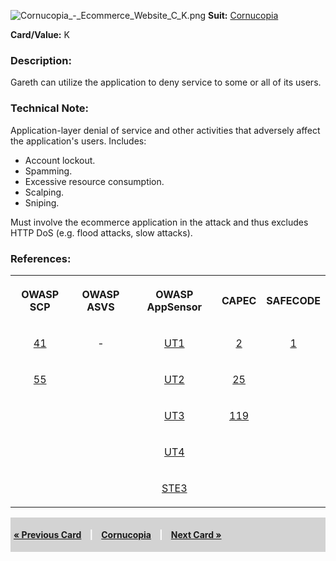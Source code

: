 ![Cornucopia_-_Ecommerce_Website_C_K.png](Cornucopia_-_Ecommerce_Website_C_K.png
"Cornucopia_-_Ecommerce_Website_C_K.png") **Suit:**
[Cornucopia](Cornucopia_-_Ecommerce_Website_-_C "wikilink")

**Card/Value:** K

### Description:

Gareth can utilize the application to deny service to some or all of its
users.

### Technical Note:

Application-layer denial of service and other activities that adversely
affect the application's users. Includes:

  - Account lockout.
  - Spamming.
  - Excessive resource consumption.
  - Scalping.
  - Sniping.

Must involve the ecommerce application in the attack and thus excludes
HTTP DoS (e.g. flood attacks, slow attacks).

### References:

<table class="wikitable" style="text-align:center;">

<tr>

<th>

OWASP SCP

</th>

<th>

OWASP ASVS

</th>

<th>

OWASP AppSensor

</th>

<th>

CAPEC

</th>

<th>

SAFECODE

</th>

</tr>

<tr>

<td>

[41](OWASP_Secure_Coding_Practices_Checklist#41 "wikilink")

</td>

<td>

\-

</td>

<td>

[UT1](AppSensor_DetectionPoints#UT1 "wikilink")

</td>

<td>

[2](https://capec.mitre.org/data/definitions/2.html)

</td>

<td>

[1](SAFECode_Practical_Security_Stories#1 "wikilink")

</td>

</tr>

<tr>

<td>

[55](OWASP_Secure_Coding_Practices_Checklist#55 "wikilink")

</td>

<td>

</td>

<td>

[UT2](AppSensor_DetectionPoints#UT2 "wikilink")

</td>

<td>

[25](https://capec.mitre.org/data/definitions/25.html)

</td>

<td>

</td>

</tr>

<tr>

<td>

</td>

<td>

</td>

<td>

[UT3](AppSensor_DetectionPoints#UT3 "wikilink")

</td>

<td>

[119](https://capec.mitre.org/data/definitions/119.html)

</td>

<td>

</td>

</tr>

<tr>

<td>

</td>

<td>

</td>

<td>

[UT4](AppSensor_DetectionPoints#UT4 "wikilink")

</td>

<td>

</td>

<td>

</td>

</tr>

<tr>

<td>

</td>

<td>

</td>

<td>

[STE3](AppSensor_DetectionPoints#STE3 "wikilink")

</td>

<td>

</td>

<td>

</td>

</tr>

</table>

<div style="padding:5px;background:LightGray;color:White;font-weight:bold;">

[« Previous Card](Cornucopia_-_Ecommerce_Website_-_C_Q "wikilink")
<span style="padding-left:10px;padding-right:10px;"> |</span>
[Cornucopia](Cornucopia_-_Ecommerce_Website_-_C "wikilink")
<span style="padding-left:10px;padding-right:10px;"> |</span> [Next Card
»](Cornucopia_-_Ecommerce_Website_-_C_A "wikilink")

</div>